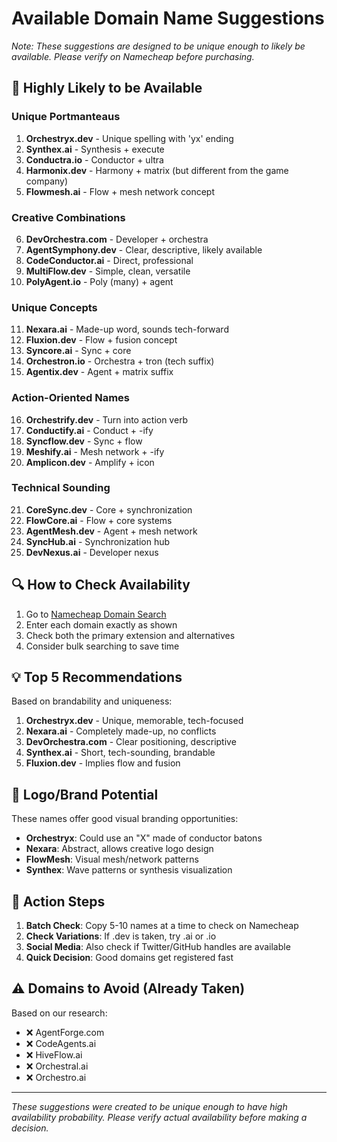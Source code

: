 # Available Domain Name Suggestions

*Note: These suggestions are designed to be unique enough to likely be available. Please verify on Namecheap before purchasing.*

## 🎯 Highly Likely to be Available

### Unique Portmanteaus
1. **Orchestryx.dev** - Unique spelling with 'yx' ending
2. **Synthex.ai** - Synthesis + execute
3. **Conductra.io** - Conductor + ultra
4. **Harmonix.dev** - Harmony + matrix (but different from the game company)
5. **Flowmesh.ai** - Flow + mesh network concept

### Creative Combinations
6. **DevOrchestra.com** - Developer + orchestra
7. **AgentSymphony.dev** - Clear, descriptive, likely available
8. **CodeConductor.ai** - Direct, professional
9. **MultiFlow.dev** - Simple, clean, versatile
10. **PolyAgent.io** - Poly (many) + agent

### Unique Concepts
11. **Nexara.ai** - Made-up word, sounds tech-forward
12. **Fluxion.dev** - Flow + fusion concept
13. **Syncore.ai** - Sync + core
14. **Orchestron.io** - Orchestra + tron (tech suffix)
15. **Agentix.dev** - Agent + matrix suffix

### Action-Oriented Names
16. **Orchestrify.dev** - Turn into action verb
17. **Conductify.ai** - Conduct + -ify
18. **Syncflow.dev** - Sync + flow
19. **Meshify.ai** - Mesh network + -ify
20. **Amplicon.dev** - Amplify + icon

### Technical Sounding
21. **CoreSync.dev** - Core + synchronization
22. **FlowCore.ai** - Flow + core systems
23. **AgentMesh.dev** - Agent + mesh network
24. **SyncHub.ai** - Synchronization hub
25. **DevNexus.ai** - Developer nexus

## 🔍 How to Check Availability

1. Go to [Namecheap Domain Search](https://www.namecheap.com/domains/)
2. Enter each domain exactly as shown
3. Check both the primary extension and alternatives
4. Consider bulk searching to save time

## 💡 Top 5 Recommendations

Based on brandability and uniqueness:

1. **Orchestryx.dev** - Unique, memorable, tech-focused
2. **Nexara.ai** - Completely made-up, no conflicts
3. **DevOrchestra.com** - Clear positioning, descriptive
4. **Synthex.ai** - Short, tech-sounding, brandable
5. **Fluxion.dev** - Implies flow and fusion

## 🎨 Logo/Brand Potential

These names offer good visual branding opportunities:
- **Orchestryx**: Could use an "X" made of conductor batons
- **Nexara**: Abstract, allows creative logo design
- **FlowMesh**: Visual mesh/network patterns
- **Synthex**: Wave patterns or synthesis visualization

## 📝 Action Steps

1. **Batch Check**: Copy 5-10 names at a time to check on Namecheap
2. **Check Variations**: If .dev is taken, try .ai or .io
3. **Social Media**: Also check if Twitter/GitHub handles are available
4. **Quick Decision**: Good domains get registered fast

## ⚠️ Domains to Avoid (Already Taken)

Based on our research:
- ❌ AgentForge.com
- ❌ CodeAgents.ai
- ❌ HiveFlow.ai
- ❌ Orchestral.ai
- ❌ Orchestro.ai

---

*These suggestions were created to be unique enough to have high availability probability. Please verify actual availability before making a decision.*